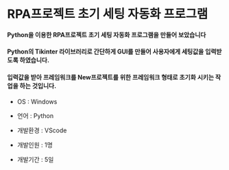 # ﻿RPA프로젝트 초기 세팅 자동화 프로그램
#### Python을 이용한 RPA프로젝트 초기 세팅 자동화 프로그램을 만들어 보았습니다
#### Python의 Tikinter 라이브러리로 간단하게 GUI를 만들어 사용자에게 세팅값을 입력받도록 하였습니다.

#### 입력값을 받아 프레임워크를 New프로젝트를 위한 프레임워크 형태로 초기화 시키는 작업을 하는 것입니다.

- OS : Windows
- 언어 : Python
- 개발환경 : VScode

- 개발인원 : 1명
- 개발기간 : 5일
